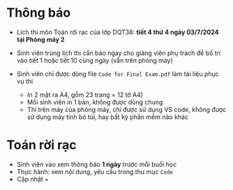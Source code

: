 # Thông báo
* Lịch thi môn Toán rời rạc của lớp DQT38: **tiết 4 thứ 4 ngày 03/7/2024 tại Phòng máy 2**
* Sinh viên trùng lịch thi cần báo ngay cho giảng viên phụ trách để bố trí vào tiết 1 hoặc tiết 10 cùng ngày (vẫn trên phòng máy)

* Sinh viên chỉ được dùng file `Code for Final Exam.pdf` làm tài liệu phục vụ thi
  + In 2 mặt ra A4, gồm 23 trang = 12 tờ A4)
  + Mỗi sinh viên in 1 bản, không được dùng chung
  + Thi trên máy của phòng máy, chỉ được sử dụng VS code, không được sử dụng máy tính bỏ túi, hay bất kỳ phần mềm nào khác


# Toán rời rạc
* Sinh viên vào xem thông báo **1 ngày** trước mỗi buổi học
* Thực hành: xem nội dung, yêu cầu trong thư mục `Code`
* Cập nhật
  + 
